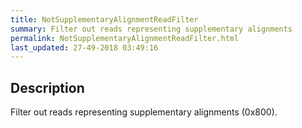 ```yaml
---
title: NotSupplementaryAlignmentReadFilter
summary: Filter out reads representing supplementary alignments
permalink: NotSupplementaryAlignmentReadFilter.html
last_updated: 27-49-2018 03:49:16
---
```



## Description

Filter out reads representing supplementary alignments (0x800).

